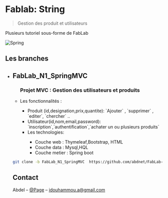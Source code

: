 # Fablab: String
> Gestion des produit et utilisateurs
<!--
#[![NPM Version][npm-image]][npm-url]
#[![Build Status][travis-image]][travis-url]
#[![Downloads Stats][npm-downloads]][npm-url]
-->
Plusieurs tutoriel sous-forme de FabLab 


<img src = "https://spring.io/img/homepage/icon-spring-framework.svg" title = "SpringBoot" alt = "Spring">

## Les branches
<ul>
<li><h2>FabLab_N1_SpringMVC</h2>
<ul>	
<H3>Projet MVC : Gestion des utilisateurs et produits</H3>
<li>Les fonctionnalités :</li>
	<ul> 
	  <li> Produit (id,designation,prix,quantite): `Ajouter` , `supprimer` , `editer`, `chercher` ..</li>
	  <li>Utilisateur(id,nom,email,password): `inscription`,`authentification`,`achater un ou plusieurs produits`</li>
	  <li>Les technologies:</li>
		<ul> 
			<li>Couche web : Thymeleaf,Bootstrap, HTML </li>
			<li>Couche data : Mysql,HQL</li>
			<li>Couche metier : Spring boot</li>
		</ul>
	</ul>
</ul>

````bash
git clone -b FabLab_N1_SpringMVC  https://github.com/abdnet/FabLab-J2EE.git
````

## Contact

Abdel – [@Page](https://abdnet.github.io) – idouhammou.a@gmail.com



